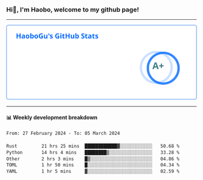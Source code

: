 <!--<h2 align="center"> Hi👋, I'm Haobo, welcome to my github page! </h2>-->
### Hi👋, I'm Haobo, welcome to my github page!
-------

<img href="https://github.com/HaoboGu" src="assets/stats.svg" alt="github stats" /> 

-------

#### 📊 **Weekly development breakdown**
<!--START_SECTION:waka-->

```txt
From: 27 February 2024 - To: 05 March 2024

Rust         21 hrs 25 mins  ████████████▓░░░░░░░░░░░░   50.68 %
Python       14 hrs 4 mins   ████████▒░░░░░░░░░░░░░░░░   33.28 %
Other        2 hrs 3 mins    █▒░░░░░░░░░░░░░░░░░░░░░░░   04.86 %
TOML         1 hr 50 mins    █░░░░░░░░░░░░░░░░░░░░░░░░   04.34 %
YAML         1 hr 5 mins     ▓░░░░░░░░░░░░░░░░░░░░░░░░   02.59 %
```

<!--END_SECTION:waka-->
<!--
backup url: https://github-readme-status-dusky-ten.vercel.app/api?username=HaoboGu&count_private=true&show_icons=true&theme=transparent&border_color=2f80ed
-->
<!--
**HaoboGu/HaoboGu** is a ✨ _special_ ✨ repository because its `README.md` (this file) appears on your GitHub profile.

Here are some ideas to get you started:

- 🔭 I’m currently working on AI-assisted programming tools
- 🌱 I’m currently learning ...
- 👯 I’m looking to collaborate on ...
- 🤔 I’m looking for help with ...
- 💬 Ask me about ...
- 📫 How to reach me: ...
- 😄 Pronouns: ...
- ⚡ Fun fact: ...
-->
